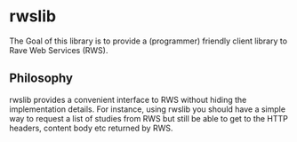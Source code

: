 rwslib
======

The Goal of this library is to provide a (programmer) friendly client library to Rave Web Services (RWS).

Philosophy
----------

rwslib provides a convenient interface to RWS without hiding the implementation details. For instance,
using rwslib you should have a simple way to request a list of studies from RWS but still be able to
get to the HTTP headers, content body etc returned by RWS.




